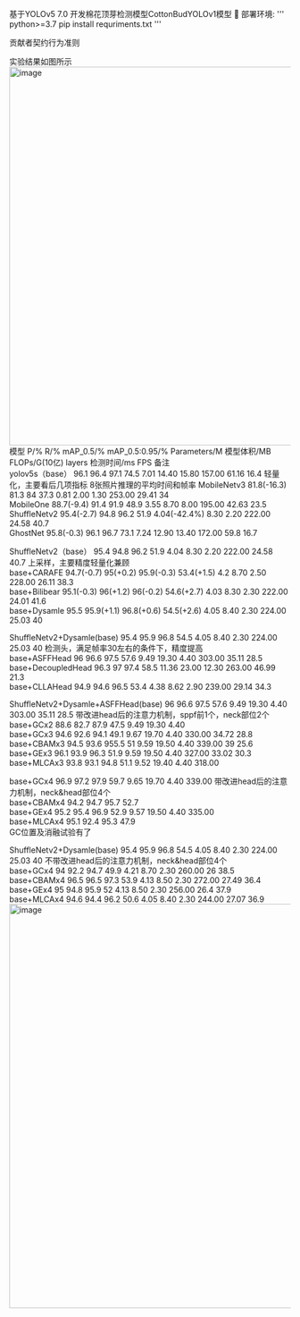 
基于YOLOv5 7.0 开发棉花顶芽检测模型CottonBudYOLOv1模型 🚀
部署环境:
'''
python>=3.7
pip install requriments.txt
'''


贡献者契约行为准则



实验结果如图所示
<img width="817" height="677" alt="image" src="https://github.com/user-attachments/assets/20657bbe-92ff-45d5-9c95-479c2bd21ad9" />
模型	  P/%	R/%	    mAP_0.5/%	mAP_0.5:0.95/%	Parameters/M	模型体积/MB	FLOPs/G(10亿)	layers	检测时间/ms	FPS	备注	
yolov5s（base）	96.1	96.4	97.1	74.5	7.01	14.40 	15.80 	157.00 	61.16	16.4	轻量化，主要看后几项指标	8张照片推理的平均时间和帧率
MobileNetv3	81.8(-16.3)	81.3	84	37.3	0.81	2.00 	1.30 	253.00 	29.41	34		
MobileOne	88.7(-9.4)	91.4	91.9	48.9	3.55	8.70 	8.00 	195.00 	42.63	23.5		
ShuffleNetv2	95.4(-2.7)	94.8	96.2	51.9	4.04(-42.4%)	8.30 	2.20 	222.00 	24.58	40.7		
GhostNet	95.8(-0.3)	96.1	96.7	73.1	7.24	12.90 	13.40 	172.00 	59.8	16.7		
												
ShuffleNetv2（base）	95.4	94.8	96.2	51.9	4.04	8.30 	2.20 	222.00 	24.58	40.7	上采样，主要精度轻量化兼顾	
base+CARAFE	94.7(-0.7)	95(+0.2)	95.9(-0.3)	53.4(+1.5)	4.2	8.70 	2.50 	228.00 	26.11	38.3		
base+Bilibear	95.1(-0.3)	96(+1.2)	96(-0.2)	54.6(+2.7)	4.03	8.30 	2.30 	222.00 	24.01	41.6		
base+Dysamle	95.5	95.9(+1.1)	96.8(+0.6)	54.5(+2.6)	4.05	8.40 	2.30 	224.00 	25.03	40		
												
ShuffleNetv2+Dysamle(base)	95.4	95.9	96.8	54.5	4.05	8.40 	2.30 	224.00 	25.03	40	检测头，满足帧率30左右的条件下，精度提高	
base+ASFFHead	96	96.6	97.5	57.6	9.49	19.30 	4.40 	303.00 	35.11	28.5		
base+DecoupledHead	96.3	97	97.4	58.5	11.36	23.00 	12.30 	263.00 	46.99	21.3		
base+CLLAHead	94.9	94.6	96.5	53.4	4.38	8.62 	2.90 	239.00 	29.14	34.3		
												
ShuffleNetv2+Dysamle+ASFFHead(base)	96	96.6	97.5	57.6	9.49	19.30 	4.40 	303.00 	35.11	28.5	带改进head后的注意力机制，sppf前1个，neck部位2个	
base+GCx2	88.6	82.7	87.9	47.5	9.49	19.30 	4.40 					
base+GCx3	94.6	92.6	94.1	49.1	9.67	19.70 	4.40 	330.00 	34.72	28.8		
base+CBAMx3	94.5	93.6	955.5	51	9.59	19.50 	4.40 	339.00 	39	25.6		
base+GEx3	96.1	93.9	96.3	51.9	9.59	19.50 	4.40 	327.00 	33.02	30.3		
base+MLCAx3	93.8	93.1	94.8	51.1	9.52	19.40 	4.40 	318.00 				
												
base+GCx4	96.9	97.2	97.9	59.7	9.65	19.70 	4.40 	339.00 			带改进head后的注意力机制，neck&head部位4个	
base+CBAMx4	94.2	94.7	95.7	52.7								
base+GEx4	95.2	95.4	96.9	52.9	9.57	19.50 	4.40 	335.00 				
base+MLCAx4	95.1	92.4	95.3	47.9								
							GC位置及消融试验有了					
												
ShuffleNetv2+Dysamle(base)	95.4	95.9	96.8	54.5	4.05	8.40 	2.30 	224.00 	25.03	40	不带改进head后的注意力机制，neck&head部位4个	
base+GCx4	94	92.2	94.7	49.9	4.21	8.70 	2.30 	260.00 	26	38.5		
base+CBAMx4	96.5	96.5	97.3	53.9	4.13	8.50 	2.30 	272.00 	27.49	36.4		
base+GEx4	95	94.8	95.9	52	4.13	8.50 	2.30 	256.00 	26.4	37.9		
base+MLCAx4	94.6	94.4	96.2	50.6	4.05	8.40 	2.30 	244.00 	27.07	36.9		
<img width="1280" height="723" alt="image" src="https://github.com/user-attachments/assets/31b9162a-99cd-455f-86b7-c2a731fea41d" />
